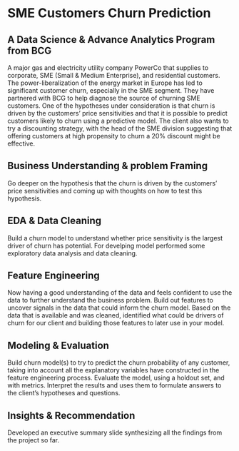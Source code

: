 # SME Customers Churn Prediction
## A Data Science & Advance Analytics Program from BCG

A major gas and electricity utility company PowerCo that supplies to corporate, SME (Small & Medium Enterprise), and residential customers. The power-liberalization of the energy market in Europe has led to significant customer churn, especially in the SME segment. They have partnered with BCG to help diagnose the source of churning SME customers.
One of the hypotheses under consideration is that churn is driven by the customers’ price sensitivities and that it is possible to predict customers likely to churn using a predictive model. The client also wants to try a discounting strategy, with the head of the SME division suggesting that offering customers at high propensity to churn a 20% discount might be effective.


## Business Understanding & problem Framing
Go deeper on the hypothesis that the churn is driven by the customers’ price sensitivities and coming up with thoughts on how to test this hypothesis.

## EDA & Data Cleaning
Build a churn model to understand whether price sensitivity is the largest driver of churn has potential. For develping model performed some exploratory data analysis and data cleaning.

## Feature Engineering
Now having a good understanding of the data and feels confident to use the data to further understand the business problem. Build out features to uncover signals in the data that could inform the churn model.
Based on the data that is available and was cleaned, identified what could be drivers of churn for our client and building those features to later use in your model.

## Modeling & Evaluation
Build churn model(s) to try to predict the churn probability of any customer, taking into account all the explanatory variables have constructed in the feature engineering process.
Evaluate the model, using a holdout set, and with metrics.
Interpret the results and uses them to formulate answers to the client’s hypotheses and questions.

## Insights & Recommendation
Developed an executive summary slide synthesizing all the findings from the project so far.

